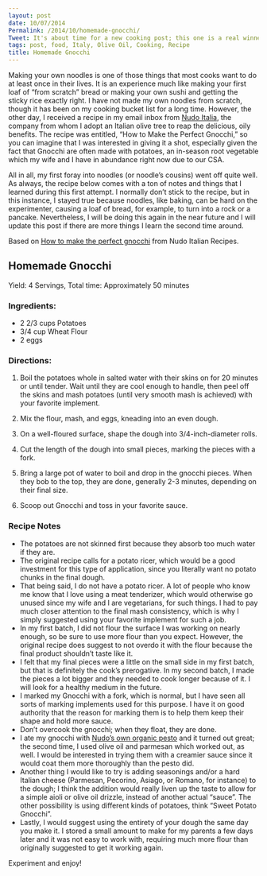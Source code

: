 ```yaml
---
layout: post
date: 10/07/2014
Permalink: /2014/10/homemade-gnocchi/
Tweet: It's about time for a new cooking post; this one is a real winner!
tags: post, food, Italy, Olive Oil, Cooking, Recipe
title: Homemade Gnocchi
---
```


<p>Making your own noodles is one of those things that most cooks want to do at least once in their lives. It is an experience much like making your first loaf of &#8220;from scratch&#8221; bread or making your own sushi and getting the sticky rice exactly right. I have not made my own noodles from scratch, though it has been on my cooking bucket list for a long time. However, the other day, I received a recipe in my email inbox from <a href="http://www.nudoadopt.com/olivetree" title="Nudo Italian Olive Oil">Nudo Italia</a>, the company from whom I adopt an Italian olive tree to reap the delicious, oily benefits. The recipe was entitled, &#8220;How to Make the Perfect Gnocchi,&#8221; so you can imagine that I was interested in giving it a shot, especially given the fact that Gnocchi are often made with potatoes, an in-season root vegetable which my wife and I have in abundance right now due to our CSA.</p>

<p>All in all, my first foray into noodles (or noodle&#8217;s cousins) went off quite well. As always, the recipe below comes with a ton of notes and things that I learned during this first attempt. I normally don&#8217;t stick to the recipe, but in this instance, I stayed true because noodles, like baking, can be hard on the experimenter, causing a loaf of bread, for example, to turn into a rock or a pancake. Nevertheless, I will be doing this again in the near future and I will update this post if there are more things I learn the second time around.</p>

<p>Based on <a href="http://dolcevitadiaries.com/2014/09/17/make-perfect-gnocchi/">How to make the perfect gnocchi</a> from Nudo Italian Recipes.</p>

<h2 class="recipe-name">Homemade Gnocchi</h2>

<p>Yield: <span class="recipe-yield">4 Servings</span>, Total time: Approximately <span class="recipe-time">50 minutes</span></p>

<p><h3>Ingredients:</h3></p>

<ul class="recipe-ingredients"><li>2&#160;2/3 cups Potatoes</li>
<li>3/4 cup Wheat Flour</li>
<li>2 eggs</li>
</ul><p><h3>Directions:</h3></p>

<ol class="recipe-directions"><li><p>Boil the potatoes whole in salted water with their skins on for 20 minutes or until tender. Wait until they are cool enough to handle, then peel off the skins and mash potatoes (until very smooth mash is achieved) with your favorite implement.</p></li>
<li><p>Mix the flour, mash, and eggs, kneading into an even dough.</p></li>
<li><p>On a well-floured surface, shape the dough into 3/4-inch-diameter rolls.</p></li>
<li><p>Cut the length of the dough into small pieces, marking the pieces with a fork.</p></li>
<li><p>Bring a large pot of water to boil and drop in the gnocchi pieces. When they bob to the top, they are done, generally 2-3 minutes, depending on their final size.</p></li>
<li><p>Scoop out Gnocchi and toss in your favorite sauce.</p></li>
</ol><h3>Recipe Notes</h3>

<ul class="recipe-notes"><li>The potatoes are not skinned first because they absorb too much water if they are.</li>
<li>The original recipe calls for a potato ricer, which would be a good investment for this type of application, since you literally want no potato chunks in the final dough.</li>
<li>That being said, I do not have a potato ricer. A lot of people who know me know that I love using a meat tenderizer, which would otherwise go unused since my wife and I are vegetarians, for such things. I had to pay much closer attention to the final mash consistency, which is why I simply suggested using your favorite implement for such a job.</li>
<li>In my first batch, I did not flour the surface I was working on nearly enough, so be sure to use more flour than you expect. However, the original recipe does suggest to not overdo it with the flour because the final product shouldn’t taste like it.</li>
<li>I felt that my final pieces were a little on the small side in my first batch, but that is definitely the cook’s prerogative. In my second batch, I made the pieces a lot bigger and they needed to cook longer because of it. I will look for a healthy medium in the future.</li>
<li>I marked my Gnocchi with a fork, which is normal, but I have seen all sorts of marking implements used for this purpose. I have it on good authority that the reason for marking them is to help them keep their shape and hold more sauce.</li>
<li>Don’t overcook the gnocchi; when they float, they are done.</li>
<li>I ate my gnocchi with <a href="http://www.nudoadopt.com/antipasti-condiments/ligurian-pesto-pd-23.php" title="Ligurian Pesto - Nudo Italia">Nudo’s own organic pesto</a> and it turned out great; the second time, I used olive oil and parmesan which worked out, as well. I would be interested in trying them with a creamier sauce since it would coat them more thoroughly than the pesto did.</li>
<li>Another thing I would like to try is adding seasonings and/or a hard Italian cheese (Parmesan, Pecorino, Asiago, or Romano, for instance) to the dough; I think the addition would really liven up the taste to allow for a simple aioli or olive oil drizzle, instead of another actual “sauce”. The other possibility is using different kinds of potatoes, think &#8220;Sweet Potato Gnocchi&#8221;.</li>
<li>Lastly, I would suggest using the entirety of your dough the same day you make it. I stored a small amount to make for my parents a few days later and it was not easy to work with, requiring much more flour than originally suggested to get it working again.</li>
</ul><p>Experiment and enjoy!</p>